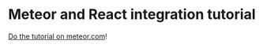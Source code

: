 <h1>Meteor and React integration tutorial</h1>

[Do the tutorial on meteor.com](https://www.meteor.com/tutorials/react/creating-an-app)!
